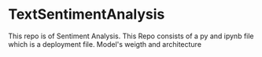 # TextSentimentAnalysis

This repo is of Sentiment Analysis. This Repo consists of a py and ipynb file which is a deployment file.
Model's weigth and architecture
